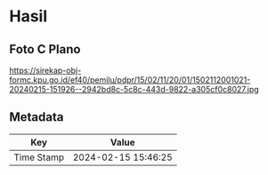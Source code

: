 # Hasil

## Foto C Plano

https://sirekap-obj-formc.kpu.go.id/ef40/pemilu/pdpr/15/02/11/20/01/1502112001021-20240215-151926--2942bd8c-5c8c-443d-9822-a305cf0c8027.jpg


## Metadata

| Key        | Value               |
| ---------- | ------------------- |
| Time Stamp | 2024-02-15 15:46:25 |



